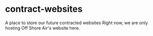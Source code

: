 # contract-websites
A place to store our future contracted websites
Right now, we are only hosting Off Shore Air's website here.
